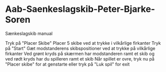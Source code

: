 # Aab-Saenkeslagskib-Peter-Bjarke-Soren

Sænkeslagskib manual

Tryk på "Placer Skibe"
Placer 5 skibe ved at trykke i vilkårlige firkanter
Tryk på "Start"
Gæt modstanderens skibspositioner ved at trykke på vilkårlige firkanter
Ved grønt kryds på skærmen har modstanderen ramt et skib og ved rødt kryds har du spilleren ramt et skib
Når spillet er ovre, tryk nu på "Placer skibe" for at genstarte eller tryk på "Luk spil" for exit
